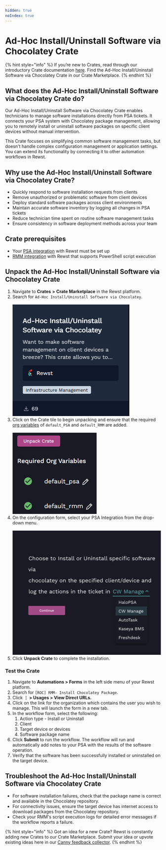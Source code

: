 ```yaml
---
hidden: true
noIndex: true
---
```


# Ad-Hoc Install/Uninstall Software via Chocolatey Crate



{% hint style="info" %}
If you’re new to Crates, read through our introductory Crate documentation [here](https://docs.rewst.help/prebuilt-automations/crates). Find the Ad-Hoc Install/Uninstall Software via Chocolatey Crate in our Crate Marketplace.
{% endhint %}

## What does the Ad-Hoc Install/Uninstall Software via Chocolatey Crate do?

Our Ad-Hoc Install/Uninstall Software via Chocolatey Crate enables technicians to manage software installations directly from PSA tickets. It connects your PSA system with Chocolatey package management, allowing you to remotely install or uninstall software packages on specific client devices without manual intervention.

This Crate focuses on simplifying common software management tasks, but doesn't handle complex configuration management or application settings. You can extend its functionality by connecting it to other automation workflows in Rewst.

## Why use the Ad-Hoc Install/Uninstall Software via Chocolatey Crate?

* Quickly respond to software installation requests from clients
* Remove unauthorized or problematic software from client devices
* Deploy standard software packages across client environments
* Maintain accurate software inventory by logging all changes in PSA tickets
* Reduce technician time spent on routine software management tasks
* Ensure consistency in software deployment methods across your team

## Crate prerequisites

* Your [PSA integration](../../configuration/integrations/top-5-integration-types-get-started-with-integrations-in-rewst.md#psa-integrations) with Rewst must be set up
* [RMM integration](../../configuration/integrations/top-5-integration-types-get-started-with-integrations-in-rewst.md#rmm-integrations) with Rewst that supports PowerShell script execution

## Unpack the Ad-Hoc Install/Uninstall Software via Chocolatey Crate

1. Navigate to **Crates** **>** **Crate Marketplace** in the Rewst platform.
2. Search for `Ad-Hoc Install/Uninstall Software via Chocolatey`.\
   \
   ![](<../../../.gitbook/assets/image (190).png>)
3. Click on the Crate tile to begin unpacking and ensure that the required [org variables](../../configuration/organization-variables.md#what-is-an-organization-variable) of `default_PSA` and `default_RMM`  are added.\
   \
   ![](<../../../.gitbook/assets/image (85).png>)
4. On the configuration form, select your PSA Integration from the drop-down menu.\
   \
   ![](<../../../.gitbook/assets/CleanShot 2025-03-05 at 23.00.24@2x.png>)
5. Click **Unpack Crate** to complete the installation.

### Test the Crate

1. Navigate to **Automations > Forms** in the left side menu of your Rewst platform.
2. Search for `[ROC] RMM- Install Chocolatey Package`.
3. Click **⋮ > Usages > View Direct URLs.**
4. Click on the link for the organization which contains the user you wish to manage. This will launch the form in a new tab.
5. In the workflow form, select the following:
   1. Action type - Install or Uninstall
   2. Client
   3. Target device or devices
   4. Software package name
6. Click **Submit** to run the workflow. The workflow will run and automatically add notes to your PSA with the results of the software operation.
7. Verify that the software has been successfully installed or uninstalled on the target device.

## Troubleshoot the Ad-Hoc Install/Uninstall Software via Chocolatey Crate

* For software installation failures, check that the package name is correct and available in the Chocolatey repository.
* For connectivity issues, ensure the target device has internet access to download packages from the Chocolatey repository.
* Check your RMM's script execution logs for detailed error messages if the workflow reports a failure.

{% hint style="info" %}
Got an idea for a new Crate? Rewst is constantly adding new Crates to our Crate Marketplace. Submit your idea or upvote existing ideas here in our [Canny feedback collector](https://rewst.canny.io/crates).
{% endhint %}
